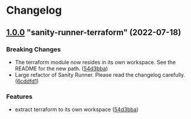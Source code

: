# Changelog

<!-- MONODEPLOY:BELOW -->

## [1.0.0](https://github.com/tophat/sanity-runner/compare/sanity-runner-terraform@0.0.0...sanity-runner-terraform@1.0.0) "sanity-runner-terraform" (2022-07-18)<a name="1.0.0"></a>

### Breaking Changes

* The terraform module now resides in its own workspace. See the README for the new path. ([54d3bba](https://github.com/tophat/sanity-runner/commits/54d3bba))
* Large refactor of Sanity Runner. Please read the changelog carefully. ([6cddfd1](https://github.com/tophat/sanity-runner/commits/6cddfd1))

### Features

* extract terraform to its own workspace ([54d3bba](https://github.com/tophat/sanity-runner/commits/54d3bba))



